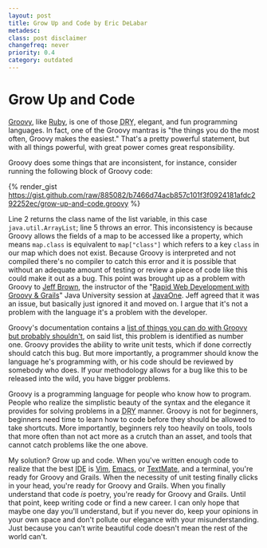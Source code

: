 ```yaml
---
layout: post
title: Grow Up and Code by Eric DeLabar
metadesc: 
class: post disclaimer
changefreq: never
priority: 0.4
category: outdated
---
```

# Grow Up and Code

[Groovy](http://groovy.codehaus.org/), like 
[Ruby](http://www.ruby-lang.org/en/), is one of those 
<acronym title="Don't Repeat Yourself">DRY</acronym>, elegant, and 
fun programming languages.  In fact, one of the Groovy mantras is "the things you do the most 
often, Groovy makes the easiest."  That's a pretty powerful statement, but with all things 
powerful, with great power comes great responsibility.

Groovy does some things that are inconsistent, for instance, consider running the following 
block of Groovy code:

{% render_gist https://gist.github.com/raw/885082/b7466d74acb857c101f3f0924181afdc292252ec/grow-up-and-code.groovy %}

Line 2 returns the class name of the list variable, in this case `java.util.ArrayList`; 
line 5 throws an error.  This inconsistency is because Groovy allows the fields of a map to be 
accessed like a property, which means `map.class` is equivalent to 
`map["class"]` 
which refers to a key `class` in our map which does not exist.  Because Groovy is 
interpreted and not compiled there's no compiler to catch this error and it is possible that 
without an adequate amount of testing or review a piece of code like this could make it out as a bug. 
This point was brought up as a problem with Groovy to [Jeff Brown](http://javajeff.blogspot.com/), 
the instructor of the "[Rapid Web Development with Groovy &amp; Grails](http://java.sun.com/javaone/sf/javauniversity.jsp#M5)" 
Java University session at [JavaOne](http://java.sun.com/javaone/sf/index.jsp). 
Jeff agreed that it was an issue, but basically just ignored it and moved on.  I argue that it's 
not a problem with the language it's a problem with the developer.

Groovy's documentation contains a [list of things you can do with Groovy but probably shouldn't](http://groovy.codehaus.org/Things+you+can+do+but+better+leave+undone), 
on said list, this problem is identified as number one.  Groovy provides the ability to write unit 
tests, which if done correctly should catch this bug.  But more importantly, a programmer should 
know the language he's programming with, or his code should be reviewed by somebody who does. 
If your methodology allows for a bug like this to be released into the wild, you have bigger problems.

Groovy is a programming language for people who know how to program.  People who realize the simplistic 
beauty of the syntax and the elegance it provides for solving problems in a <acronym title="Don't Repeat Yourself">DRY</acronym> manner. 
Groovy is not for beginners, beginners need time to learn how to code before they should be allowed to 
take shortcuts.  More importantly, beginners rely too heavily on tools, tools that more often than not 
act more as a crutch than an asset, and tools that cannot catch problems like the one above.

My solution?  Grow up and code.  When you've written enough code to realize that the best <acronym title="Integrated Development Environment">IDE</acronym> 
is [Vim](http://www.vim.org/), 
[Emacs](http://www.gnu.org/software/emacs/), or 
[TextMate](http://macromates.com/), and a terminal, you're ready for Groovy and Grails. 
When the necessity of unit testing finally clicks in your head, you're ready for Groovy and Grails. 
When you finally understand that code *is* poetry, you're ready for Groovy and Grails.  Until 
that point, keep writing code or find a new career.  I can only hope that maybe one day you'll understand, 
but if you never do, keep your opinions in your own space and don't pollute our elegance with your 
misunderstanding.  Just because you can't write beautiful code doesn't mean the rest of the world can't.
